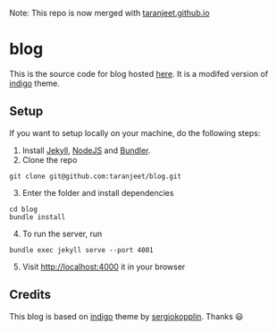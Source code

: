 Note: This repo is now merged with [taranjeet.github.io](https://github.com/taranjeet/taranjeet.github.io)

# blog

This is the source code for blog hosted [here](https://taranjeet.cc/blog). It is a modifed version of [indigo](https://github.com/sergiokopplin/indigo) theme.

## Setup

If you want to setup locally on your machine, do the following steps:

1. Install [Jekyll](http://jekyllrb.com), [NodeJS](https://nodejs.org/) and [Bundler](http://bundler.io/).
2. Clone the repo

```
git clone git@github.com:taranjeet/blog.git
```

3. Enter the folder and install dependencies

```
cd blog
bundle install
```

4. To run the server, run

```
bundle exec jekyll serve --port 4001
```

5. Visit [http://localhost:4000](http://localhost:4001) it in your browser

## Credits

This blog is based on [indigo](https://github.com/sergiokopplin/indigo) theme by [sergiokopplin](https://github.com/sergiokopplin). Thanks :smiley:
